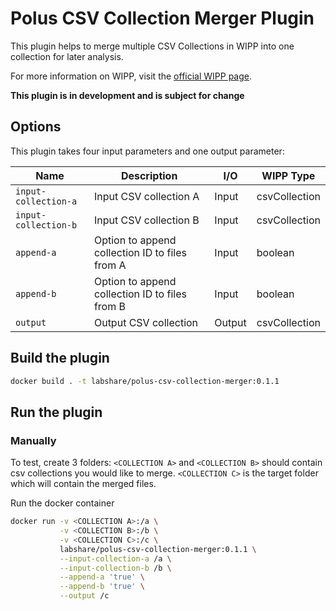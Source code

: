 # Polus CSV Collection Merger Plugin

This plugin helps to merge multiple CSV Collections in WIPP into one collection for later analysis.

For more information on WIPP, visit the [official WIPP page](https://isg.nist.gov/deepzoomweb/software/wipp).

**This plugin is in development and is subject for change**

## Options

This plugin takes four input parameters and one output parameter:

| Name                 | Description                                    | I/O    | WIPP Type     |
|----------------------|------------------------------------------------|--------|---------------|
| `input-collection-a` | Input CSV collection A                         | Input  | csvCollection |
| `input-collection-b` | Input CSV collection B                         | Input  | csvCollection |
| `append-a`           | Option to append collection ID to files from A | Input  | boolean       |
| `append-b`           | Option to append collection ID to files from B | Input  | boolean       |
| `output`             | Output CSV collection                          | Output | csvCollection |

## Build the plugin

```bash
docker build . -t labshare/polus-csv-collection-merger:0.1.1
```


## Run the plugin

### Manually

To test, create 3 folders: `<COLLECTION A>` and `<COLLECTION B>` should contain csv collections you would like to merge. `<COLLECTION C>` is the target folder which will contain the merged files.

Run the docker container 
```bash
docker run -v <COLLECTION A>:/a \
           -v <COLLECTION B>:/b \
           -v <COLLECTION C>:/c \
           labshare/polus-csv-collection-merger:0.1.1 \
           --input-collection-a /a \
           --input-collection-b /b \
           --append-a 'true' \
           --append-b 'true' \
           --output /c
```